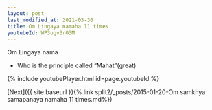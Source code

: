 ```yaml
---
layout: post
last_modified_at: 2021-03-30
title: Om Lingaya namaha 11 times
youtubeId: WP3ugv3rO3M
---
```

 
 
Om Lingaya nama 
 
 -  Who is the principle called “Mahat”(great) 
 
  
 
  
 
 
 
 
 
 


{% include youtubePlayer.html id=page.youtubeId %}
 
[Next]({{ site.baseurl }}{% link  split2/_posts/2015-01-20-Om samkhya samapanaya namaha 11 times.md%})
 
